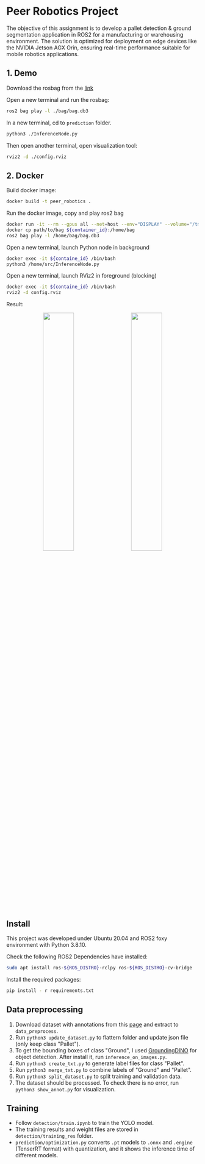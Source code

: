 # Peer Robotics Project

The objective of this assignment is to develop a pallet detection & ground segmentation application in ROS2 for a manufacturing or warehousing environment. The solution is optimized for deployment on edge devices like the NVIDIA Jetson AGX Orin, ensuring real-time performance suitable for mobile robotics applications.

## 1. Demo

Download the rosbag from the [link](https://drive.google.com/drive/folders/1xSqKa55QrNGufLRQZAbp0KFGYr9ecqgT?usp=sharing)

Open a new terminal and run the rosbag:
``` bash
ros2 bag play -l ./bag/bag.db3
```

In a new terminal, cd to `prediction` folder.
``` bash
python3 ./InferenceNode.py
```

Then open another terminal, open visualization tool:
``` bash
rviz2 -d ./config.rviz
```

## 2. Docker

Build docker image:
``` bash
docker build -t peer_robotics .
```

Run the docker image, copy and play ros2 bag
``` bash
docker run -it --rm --gpus all --net=host --env="DISPLAY" --volume="/tmp/.X11-unix:/tmp/.X11-unix:rw" peer_robotics
docker cp path/to/bag ${container_id}:/home/bag
ros2 bag play -l /home/bag/bag.db3
```

Open a new terminal, launch Python node in background
``` bash
docker exec -it ${containe_id} /bin/bash
python3 /home/src/InferenceNode.py
```

Open a new terminal, launch RViz2 in foreground (blocking)
``` bash
docker exec -it ${containe_id} /bin/bash
rviz2 -d config.rviz
```

Result:
<div align="center">
  <img src="asset/demo_0.gif" width="40%" style="display: inline-block; margin-right: 5%;">
  <img src="asset/demo_1.gif" width="40%" style="display: inline-block;">
</div>

## Install

This project was developed under Ubuntu 20.04 and ROS2 foxy environment with Python 3.8.10. 

Check the following ROS2 Dependencies have installed:
``` bash
sudo apt install ros-${ROS_DISTRO}-rclpy ros-${ROS_DISTRO}-cv-bridge
```

Install the required packages:
``` bash
pip install - r requirements.txt
```

## Data preprocessing

1. Download dataset with annotations from this [page](https://github.com/tum-fml/loco) and extract to `data_preprocess`.
2. Run `python3 update_dataset.py` to flattern folder and update json file (only keep class "Pallet").
3. To get the bounding boxes of class "Ground", I used [GroundingDINO](https://github.com/IDEA-Research/GroundingDINO) for object detection. After install it, run `inference_on_images.py`.
4. Run `python3 create_txt.py` to generate label files for class "Pallet".
5. Run `python3 merge_txt.py` to combine labels of "Ground" and "Pallet".
6. Run `python3 split_dataset.py` to split training and validation data.
7. The dataset should be processed. To check there is no error, run `python3 show_annot.py` for visualization.

## Training

- Follow `detection/train.ipynb` to train the YOLO model.
- The training results and weight files are stored in `detection/training_res` folder.
- `prediction/optimization.py` converts `.pt` models to `.onnx` and `.engine` (TenserRT format) with quantization, and it shows the inference time of different models.

